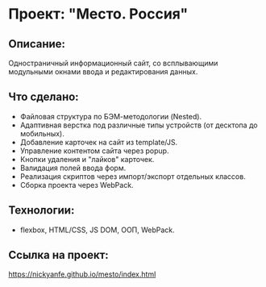 # Проект: "Место. Россия"

## Описание:
Одностраничный информационный сайт, со всплывающими модульными окнами ввода и редактирования данных.

## Что сделано:
- Файловая структура по БЭМ-методологии (Nested).
- Адаптивная верстка под различные типы устройств (от десктопа до мобильных).
- Добавление карточек на сайт из template/JS.
- Управление контентом сайта через popup.
- Кнопки удаления и "лайков" карточек.
- Валидация полей ввода форм.
- Реализация скриптов через импорт/экспорт отдельных классов.
- Сборка проекта через WebPack.

## Технологии:
- flexbox, HTML/CSS, JS DOM, ООП, WebPack.

## Ссылка на проект:
https://nickyanfe.github.io/mesto/index.html